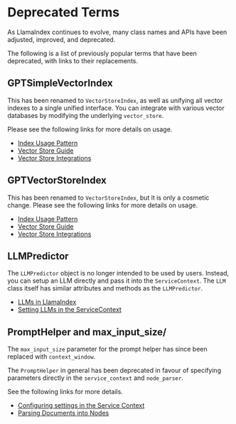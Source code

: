# Deprecated Terms

As LlamaIndex continues to evolve, many class names and APIs have been adjusted, improved, and deprecated.

The following is a list of previously popular terms that have been deprecated, with links to their replacements.

## GPTSimpleVectorIndex

This has been renamed to `VectorStoreIndex`, as well as unifying all vector indexes to a single unified interface. You can integrate with various vector databases by modifying the underlying `vector_store`.

Please see the following links for more details on usage.

- [Index Usage Pattern](/docs/module_guides/evaluating/usage_pattern.md)
- [Vector Store Guide](/docs/module_guides/indexing/vector_store_guide.ipynb)
- [Vector Store Integrations](/docs/community/integrations/vector_stores.md)

## GPTVectorStoreIndex

This has been renamed to `VectorStoreIndex`, but it is only a cosmetic change. Please see the following links for more details on usage.

- [Index Usage Pattern](docs/module_guides/evaluating/usage_pattern.md)
- [Vector Store Guide](/docs/module_guides/indexing/vector_store_guide.ipynb)
- [Vector Store Integrations](/docs/community/integrations/vector_stores.md)

## LLMPredictor

The `LLMPredictor` object is no longer intended to be used by users. Instead, you can setup an LLM directly and pass it into the `ServiceContext`. The `LLM` class itself has similar attributes and methods as the `LLMPredictor`.

- [LLMs in LlamaIndex](/docs/module_guides/models/llms.md)
- [Setting LLMs in the ServiceContext](/docs/module_guides/supporting_modules/service_context.md)

## PromptHelper and max_input_size/

The `max_input_size` parameter for the prompt helper has since been replaced with `context_window`.

The `PromptHelper` in general has been deprecated in favour of specifying parameters directly in the `service_context` and `node_parser`.

See the following links for more details.

- [Configuring settings in the Service Context](/docs/module_guides/supporting_modules/service_context.md)
- [Parsing Documents into Nodes](/docs/module_guides/loading/node_parsers/root.md)

